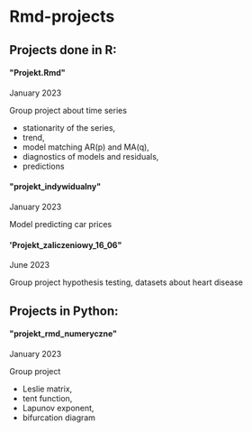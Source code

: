 # Rmd-projects

## Projects done in R:
#### "Projekt.Rmd"
January 2023

Group project about time series
- stationarity of the series,
- trend,
- model matching AR(p) and MA(q),
- diagnostics of models and residuals,
- predictions


#### "projekt_indywidualny"
January 2023

Model predicting car prices

#### 'Projekt_zaliczeniowy_16_06"
June 2023

Group project
hypothesis testing, datasets about heart disease

## Projects in Python:
#### "projekt_rmd_numeryczne"
January 2023

Group project 
- Leslie matrix,
- tent function,
- Lapunov exponent,
- bifurcation diagram
